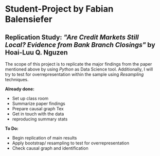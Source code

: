 # Student-Project by Fabian Balensiefer
## Replication Study: *"Are Credit Markets Still Local? Evidence from Bank Branch Closings"* by Hoai-Luu Q. Nguzen

The scope of this project is to replicate the major findings from the paper mentioned above by using *Python* as Data Science tool. 
Additionally, I will try to test for overrepresentation within the sample using *Resampling* techniques.  

**Already done:**
-	Set up class room
-	Summarize paper findings
-	Prepare causal graph Tex
-	Get in touch with the data
-	reproducing summary stats

**To Do:**
-	Begin replication of main results
-	Apply bootstrap/ resampling to test for overrepresentation
-	Check causal graph and identification
